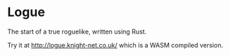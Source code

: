 # Logue

The start of a true roguelike, written using Rust.

Try it at http://logue.knight-net.co.uk/ which is a WASM compiled version.
